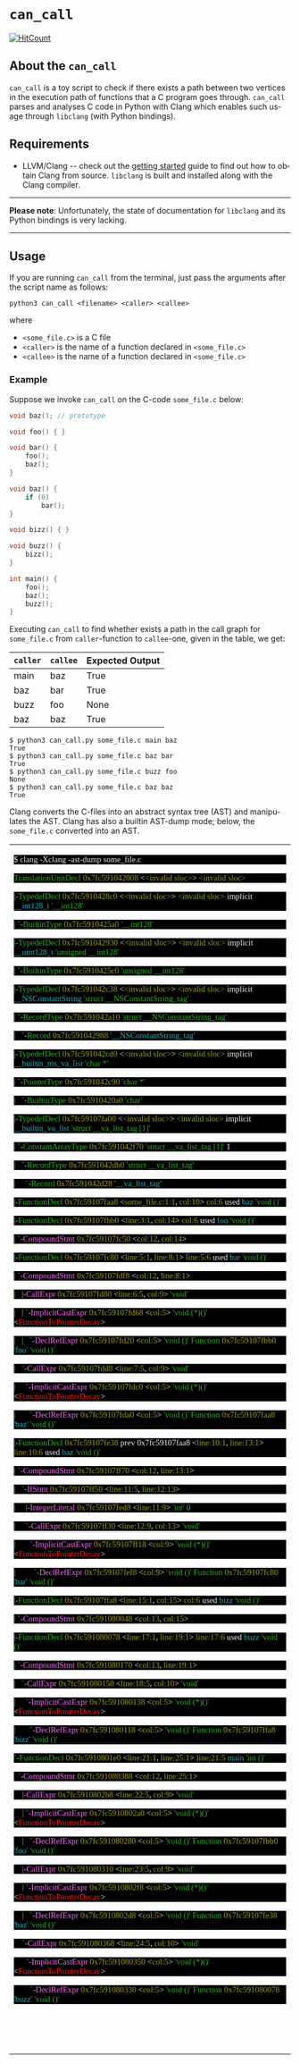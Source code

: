 
# `can_call`

[![HitCount](http://hits.dwyl.com/mc-sdn/can_call.svg)](http://hits.dwyl.com/mc-sdn/can_call)



## About the `can_call`

`can_call` is a toy script to check if there exists a path between two vertices in the execution path of functions that a C program goes through.
`can_call` parses and analyses C code in Python with Clang which enables such usage through `libclang` (with Python bindings).


## Requirements

* LLVM/Clang -- check out the [getting
  started](http://clang.llvm.org/get_started.html) guide to find out how to obtain Clang from source. `libclang` is
  built and installed along with the Clang compiler.

----

**Please note**: Unfortunately, the state of documentation for `libclang` and its Python bindings is very lacking. 

----


## Usage

If you are running `can_call` from the terminal, just pass the arguments after the script name as follows:

```console
python3 can_call <filename> <caller> <callee>
```
where

- `<some_file.c>` is a C file
- `<caller>` is the name of a function declared in `<some_file.c>`
- `<callee>` is the name of a function declared in `<some_file.c>`

### Example


Suppose we invoke `can_call` on the C-code `some_file.c` below: 

```c
void baz(); // prototype

void foo() { }

void bar() {
    foo();
    baz();
}

void baz() {
    if (0)
        bar();
}

void bizz() { }

void buzz() {
    bizz();
}

int main() {
    foo();
    baz();
    buzz();
}
```

Executing `can_call` to find whether exists a path in the call graph for `some_file.c` from `caller`-function to `callee`-one, given in the table, we get:

| `caller`    | `callee` | Expected Output   |
| ----------- | ---------|----------|
| main        | baz      | True      |
| baz         | bar      | True      |
| buzz        | foo      | None      |
| baz         | baz      | True      |


```console
$ python3 can_call.py some_file.c main baz
True
$ python3 can_call.py some_file.c baz bar
True
$ python3 can_call.py some_file.c buzz foo
None
$ python3 can_call.py some_file.c baz baz
True
```

Clang converts the C-files into an abstract syntax tree (AST) and manipulates the AST. 
Clang has also a builtin AST-dump mode; below, the `some_file.c` converted into an AST.


<table>
    <tr>
        <td>
        <html>

<head>


</head>

<body lang=EN-GB style='word-wrap:break-word'>

<div class=WordSection1>

<p class=MsoNormal style='background:black;text-autospace:none'><span
style='font-size:11.0pt;font-family:Menlo;color:#F2F2F2'>$ clang -Xclang
-ast-dump some_file.c</span></p>

<p class=MsoNormal style='background:black;text-autospace:none'><span
style='font-size:11.0pt;font-family:Menlo;color:#2FB41D'>TranslationUnitDecl</span><span
style='font-size:11.0pt;font-family:Menlo;color:#9FA01C'> 0x7fc591042008</span><span
style='font-size:11.0pt;font-family:Menlo;color:#F2F2F2'> &lt;</span><span
style='font-size:11.0pt;font-family:Menlo;color:#9FA01C'>&lt;invalid sloc&gt;</span><span
style='font-size:11.0pt;font-family:Menlo;color:#F2F2F2'>&gt; </span><span
style='font-size:11.0pt;font-family:Menlo;color:#9FA01C'>&lt;invalid sloc&gt;</span></p>

<p class=MsoNormal style='background:black;text-autospace:none'><span
style='font-size:11.0pt;font-family:Menlo;color:#A2AFAB'>|-</span><span
style='font-size:11.0pt;font-family:Menlo;color:#2FB41D'>TypedefDecl</span><span
style='font-size:11.0pt;font-family:Menlo;color:#9FA01C'> 0x7fc5910428c0</span><span
style='font-size:11.0pt;font-family:Menlo;color:#F2F2F2'> &lt;</span><span
style='font-size:11.0pt;font-family:Menlo;color:#9FA01C'>&lt;invalid sloc&gt;</span><span
style='font-size:11.0pt;font-family:Menlo;color:#F2F2F2'>&gt; </span><span
style='font-size:11.0pt;font-family:Menlo;color:#9FA01C'>&lt;invalid sloc&gt;</span><span
style='font-size:11.0pt;font-family:Menlo;color:#F2F2F2'> implicit</span><span
style='font-size:11.0pt;font-family:Menlo;color:#2EAEBB'> __int128_t</span><span
style='font-size:11.0pt;font-family:Menlo;color:#F2F2F2'> </span><span
style='font-size:11.0pt;font-family:Menlo;color:#2FB41D'>'__int128'</span></p>

<p class=MsoNormal style='background:black;text-autospace:none'><span
style='font-size:11.0pt;font-family:Menlo;color:#A2AFAB'>| `-</span><span
style='font-size:11.0pt;font-family:Menlo;color:#2FB41D'>BuiltinType</span><span
style='font-size:11.0pt;font-family:Menlo;color:#9FA01C'> 0x7fc5910425a0</span><span
style='font-size:11.0pt;font-family:Menlo;color:#F2F2F2'> </span><span
style='font-size:11.0pt;font-family:Menlo;color:#2FB41D'>'__int128'</span></p>

<p class=MsoNormal style='background:black;text-autospace:none'><span
style='font-size:11.0pt;font-family:Menlo;color:#A2AFAB'>|-</span><span
style='font-size:11.0pt;font-family:Menlo;color:#2FB41D'>TypedefDecl</span><span
style='font-size:11.0pt;font-family:Menlo;color:#9FA01C'> 0x7fc591042930</span><span
style='font-size:11.0pt;font-family:Menlo;color:#F2F2F2'> &lt;</span><span
style='font-size:11.0pt;font-family:Menlo;color:#9FA01C'>&lt;invalid sloc&gt;</span><span
style='font-size:11.0pt;font-family:Menlo;color:#F2F2F2'>&gt; </span><span
style='font-size:11.0pt;font-family:Menlo;color:#9FA01C'>&lt;invalid sloc&gt;</span><span
style='font-size:11.0pt;font-family:Menlo;color:#F2F2F2'> implicit</span><span
style='font-size:11.0pt;font-family:Menlo;color:#2EAEBB'> __uint128_t</span><span
style='font-size:11.0pt;font-family:Menlo;color:#F2F2F2'> </span><span
style='font-size:11.0pt;font-family:Menlo;color:#2FB41D'>'unsigned __int128'</span></p>

<p class=MsoNormal style='background:black;text-autospace:none'><span
style='font-size:11.0pt;font-family:Menlo;color:#A2AFAB'>| `-</span><span
style='font-size:11.0pt;font-family:Menlo;color:#2FB41D'>BuiltinType</span><span
style='font-size:11.0pt;font-family:Menlo;color:#9FA01C'> 0x7fc5910425c0</span><span
style='font-size:11.0pt;font-family:Menlo;color:#F2F2F2'> </span><span
style='font-size:11.0pt;font-family:Menlo;color:#2FB41D'>'unsigned __int128'</span></p>

<p class=MsoNormal style='background:black;text-autospace:none'><span
style='font-size:11.0pt;font-family:Menlo;color:#A2AFAB'>|-</span><span
style='font-size:11.0pt;font-family:Menlo;color:#2FB41D'>TypedefDecl</span><span
style='font-size:11.0pt;font-family:Menlo;color:#9FA01C'> 0x7fc591042c38</span><span
style='font-size:11.0pt;font-family:Menlo;color:#F2F2F2'> &lt;</span><span
style='font-size:11.0pt;font-family:Menlo;color:#9FA01C'>&lt;invalid sloc&gt;</span><span
style='font-size:11.0pt;font-family:Menlo;color:#F2F2F2'>&gt; </span><span
style='font-size:11.0pt;font-family:Menlo;color:#9FA01C'>&lt;invalid sloc&gt;</span><span
style='font-size:11.0pt;font-family:Menlo;color:#F2F2F2'> implicit</span><span
style='font-size:11.0pt;font-family:Menlo;color:#2EAEBB'> __NSConstantString</span><span
style='font-size:11.0pt;font-family:Menlo;color:#F2F2F2'> </span><span
style='font-size:11.0pt;font-family:Menlo;color:#2FB41D'>'struct
__NSConstantString_tag'</span></p>

<p class=MsoNormal style='background:black;text-autospace:none'><span
style='font-size:11.0pt;font-family:Menlo;color:#A2AFAB'>| `-</span><span
style='font-size:11.0pt;font-family:Menlo;color:#2FB41D'>RecordType</span><span
style='font-size:11.0pt;font-family:Menlo;color:#9FA01C'> 0x7fc591042a10</span><span
style='font-size:11.0pt;font-family:Menlo;color:#F2F2F2'> </span><span
style='font-size:11.0pt;font-family:Menlo;color:#2FB41D'>'struct
__NSConstantString_tag'</span></p>

<p class=MsoNormal style='background:black;text-autospace:none'><span
style='font-size:11.0pt;font-family:Menlo;color:#A2AFAB'>|   `-</span><span
style='font-size:11.0pt;font-family:Menlo;color:#2FB41D'>Record</span><span
style='font-size:11.0pt;font-family:Menlo;color:#9FA01C'> 0x7fc591042988</span><span
style='font-size:11.0pt;font-family:Menlo;color:#2EAEBB'>
'__NSConstantString_tag'</span></p>

<p class=MsoNormal style='background:black;text-autospace:none'><span
style='font-size:11.0pt;font-family:Menlo;color:#A2AFAB'>|-</span><span
style='font-size:11.0pt;font-family:Menlo;color:#2FB41D'>TypedefDecl</span><span
style='font-size:11.0pt;font-family:Menlo;color:#9FA01C'> 0x7fc591042cd0</span><span
style='font-size:11.0pt;font-family:Menlo;color:#F2F2F2'> &lt;</span><span
style='font-size:11.0pt;font-family:Menlo;color:#9FA01C'>&lt;invalid sloc&gt;</span><span
style='font-size:11.0pt;font-family:Menlo;color:#F2F2F2'>&gt; </span><span
style='font-size:11.0pt;font-family:Menlo;color:#9FA01C'>&lt;invalid sloc&gt;</span><span
style='font-size:11.0pt;font-family:Menlo;color:#F2F2F2'> implicit</span><span
style='font-size:11.0pt;font-family:Menlo;color:#2EAEBB'> __builtin_ms_va_list</span><span
style='font-size:11.0pt;font-family:Menlo;color:#F2F2F2'> </span><span
style='font-size:11.0pt;font-family:Menlo;color:#2FB41D'>'char *'</span></p>

<p class=MsoNormal style='background:black;text-autospace:none'><span
style='font-size:11.0pt;font-family:Menlo;color:#A2AFAB'>| `-</span><span
style='font-size:11.0pt;font-family:Menlo;color:#2FB41D'>PointerType</span><span
style='font-size:11.0pt;font-family:Menlo;color:#9FA01C'> 0x7fc591042c90</span><span
style='font-size:11.0pt;font-family:Menlo;color:#F2F2F2'> </span><span
style='font-size:11.0pt;font-family:Menlo;color:#2FB41D'>'char *'</span></p>

<p class=MsoNormal style='background:black;text-autospace:none'><span
style='font-size:11.0pt;font-family:Menlo;color:#A2AFAB'>|   `-</span><span
style='font-size:11.0pt;font-family:Menlo;color:#2FB41D'>BuiltinType</span><span
style='font-size:11.0pt;font-family:Menlo;color:#9FA01C'> 0x7fc5910420a0</span><span
style='font-size:11.0pt;font-family:Menlo;color:#F2F2F2'> </span><span
style='font-size:11.0pt;font-family:Menlo;color:#2FB41D'>'char'</span></p>

<p class=MsoNormal style='background:black;text-autospace:none'><span
style='font-size:11.0pt;font-family:Menlo;color:#A2AFAB'>|-</span><span
style='font-size:11.0pt;font-family:Menlo;color:#2FB41D'>TypedefDecl</span><span
style='font-size:11.0pt;font-family:Menlo;color:#9FA01C'> 0x7fc59107fa00</span><span
style='font-size:11.0pt;font-family:Menlo;color:#F2F2F2'> &lt;</span><span
style='font-size:11.0pt;font-family:Menlo;color:#9FA01C'>&lt;invalid sloc&gt;</span><span
style='font-size:11.0pt;font-family:Menlo;color:#F2F2F2'>&gt; </span><span
style='font-size:11.0pt;font-family:Menlo;color:#9FA01C'>&lt;invalid sloc&gt;</span><span
style='font-size:11.0pt;font-family:Menlo;color:#F2F2F2'> implicit</span><span
style='font-size:11.0pt;font-family:Menlo;color:#2EAEBB'> __builtin_va_list</span><span
style='font-size:11.0pt;font-family:Menlo;color:#F2F2F2'> </span><span
style='font-size:11.0pt;font-family:Menlo;color:#2FB41D'>'struct __va_list_tag
[1]'</span></p>

<p class=MsoNormal style='background:black;text-autospace:none'><span
style='font-size:11.0pt;font-family:Menlo;color:#A2AFAB'>| `-</span><span
style='font-size:11.0pt;font-family:Menlo;color:#2FB41D'>ConstantArrayType</span><span
style='font-size:11.0pt;font-family:Menlo;color:#9FA01C'> 0x7fc591042f70</span><span
style='font-size:11.0pt;font-family:Menlo;color:#F2F2F2'> </span><span
style='font-size:11.0pt;font-family:Menlo;color:#2FB41D'>'struct __va_list_tag
[1]'</span><span style='font-size:11.0pt;font-family:Menlo;color:#F2F2F2'> 1 </span></p>

<p class=MsoNormal style='background:black;text-autospace:none'><span
style='font-size:11.0pt;font-family:Menlo;color:#A2AFAB'>|   `-</span><span
style='font-size:11.0pt;font-family:Menlo;color:#2FB41D'>RecordType</span><span
style='font-size:11.0pt;font-family:Menlo;color:#9FA01C'> 0x7fc591042db0</span><span
style='font-size:11.0pt;font-family:Menlo;color:#F2F2F2'> </span><span
style='font-size:11.0pt;font-family:Menlo;color:#2FB41D'>'struct __va_list_tag'</span></p>

<p class=MsoNormal style='background:black;text-autospace:none'><span
style='font-size:11.0pt;font-family:Menlo;color:#A2AFAB'>|     `-</span><span
style='font-size:11.0pt;font-family:Menlo;color:#2FB41D'>Record</span><span
style='font-size:11.0pt;font-family:Menlo;color:#9FA01C'> 0x7fc591042d28</span><span
style='font-size:11.0pt;font-family:Menlo;color:#2EAEBB'> '__va_list_tag'</span></p>

<p class=MsoNormal style='background:black;text-autospace:none'><span
style='font-size:11.0pt;font-family:Menlo;color:#A2AFAB'>|-</span><span
style='font-size:11.0pt;font-family:Menlo;color:#2FB41D'>FunctionDecl</span><span
style='font-size:11.0pt;font-family:Menlo;color:#9FA01C'> 0x7fc59107faa8</span><span
style='font-size:11.0pt;font-family:Menlo;color:#F2F2F2'> &lt;</span><span
style='font-size:11.0pt;font-family:Menlo;color:#9FA01C'>some_file.c:1:1</span><span
style='font-size:11.0pt;font-family:Menlo;color:#F2F2F2'>, </span><span
style='font-size:11.0pt;font-family:Menlo;color:#9FA01C'>col:10</span><span
style='font-size:11.0pt;font-family:Menlo;color:#F2F2F2'>&gt; </span><span
style='font-size:11.0pt;font-family:Menlo;color:#9FA01C'>col:6</span><span
style='font-size:11.0pt;font-family:Menlo;color:#F2F2F2'> used</span><span
style='font-size:11.0pt;font-family:Menlo;color:#2EAEBB'> baz</span><span
style='font-size:11.0pt;font-family:Menlo;color:#F2F2F2'> </span><span
style='font-size:11.0pt;font-family:Menlo;color:#2FB41D'>'void ()'</span></p>

<p class=MsoNormal style='background:black;text-autospace:none'><span
style='font-size:11.0pt;font-family:Menlo;color:#A2AFAB'>|-</span><span
style='font-size:11.0pt;font-family:Menlo;color:#2FB41D'>FunctionDecl</span><span
style='font-size:11.0pt;font-family:Menlo;color:#9FA01C'> 0x7fc59107fbb0</span><span
style='font-size:11.0pt;font-family:Menlo;color:#F2F2F2'> &lt;</span><span
style='font-size:11.0pt;font-family:Menlo;color:#9FA01C'>line:3:1</span><span
style='font-size:11.0pt;font-family:Menlo;color:#F2F2F2'>, </span><span
style='font-size:11.0pt;font-family:Menlo;color:#9FA01C'>col:14</span><span
style='font-size:11.0pt;font-family:Menlo;color:#F2F2F2'>&gt; </span><span
style='font-size:11.0pt;font-family:Menlo;color:#9FA01C'>col:6</span><span
style='font-size:11.0pt;font-family:Menlo;color:#F2F2F2'> used</span><span
style='font-size:11.0pt;font-family:Menlo;color:#2EAEBB'> foo</span><span
style='font-size:11.0pt;font-family:Menlo;color:#F2F2F2'> </span><span
style='font-size:11.0pt;font-family:Menlo;color:#2FB41D'>'void ()'</span></p>

<p class=MsoNormal style='background:black;text-autospace:none'><span
style='font-size:11.0pt;font-family:Menlo;color:#A2AFAB'>| `-</span><span
style='font-size:11.0pt;font-family:Menlo;color:#FC6AF8'>CompoundStmt</span><span
style='font-size:11.0pt;font-family:Menlo;color:#9FA01C'> 0x7fc59107fc50</span><span
style='font-size:11.0pt;font-family:Menlo;color:#F2F2F2'> &lt;</span><span
style='font-size:11.0pt;font-family:Menlo;color:#9FA01C'>col:12</span><span
style='font-size:11.0pt;font-family:Menlo;color:#F2F2F2'>, </span><span
style='font-size:11.0pt;font-family:Menlo;color:#9FA01C'>col:14</span><span
style='font-size:11.0pt;font-family:Menlo;color:#F2F2F2'>&gt;</span></p>

<p class=MsoNormal style='background:black;text-autospace:none'><span
style='font-size:11.0pt;font-family:Menlo;color:#A2AFAB'>|-</span><span
style='font-size:11.0pt;font-family:Menlo;color:#2FB41D'>FunctionDecl</span><span
style='font-size:11.0pt;font-family:Menlo;color:#9FA01C'> 0x7fc59107fc80</span><span
style='font-size:11.0pt;font-family:Menlo;color:#F2F2F2'> &lt;</span><span
style='font-size:11.0pt;font-family:Menlo;color:#9FA01C'>line:5:1</span><span
style='font-size:11.0pt;font-family:Menlo;color:#F2F2F2'>, </span><span
style='font-size:11.0pt;font-family:Menlo;color:#9FA01C'>line:8:1</span><span
style='font-size:11.0pt;font-family:Menlo;color:#F2F2F2'>&gt; </span><span
style='font-size:11.0pt;font-family:Menlo;color:#9FA01C'>line:5:6</span><span
style='font-size:11.0pt;font-family:Menlo;color:#F2F2F2'> used</span><span
style='font-size:11.0pt;font-family:Menlo;color:#2EAEBB'> bar</span><span
style='font-size:11.0pt;font-family:Menlo;color:#F2F2F2'> </span><span
style='font-size:11.0pt;font-family:Menlo;color:#2FB41D'>'void ()'</span></p>

<p class=MsoNormal style='background:black;text-autospace:none'><span
style='font-size:11.0pt;font-family:Menlo;color:#A2AFAB'>| `-</span><span
style='font-size:11.0pt;font-family:Menlo;color:#FC6AF8'>CompoundStmt</span><span
style='font-size:11.0pt;font-family:Menlo;color:#9FA01C'> 0x7fc59107fdf8</span><span
style='font-size:11.0pt;font-family:Menlo;color:#F2F2F2'> &lt;</span><span
style='font-size:11.0pt;font-family:Menlo;color:#9FA01C'>col:12</span><span
style='font-size:11.0pt;font-family:Menlo;color:#F2F2F2'>, </span><span
style='font-size:11.0pt;font-family:Menlo;color:#9FA01C'>line:8:1</span><span
style='font-size:11.0pt;font-family:Menlo;color:#F2F2F2'>&gt;</span></p>

<p class=MsoNormal style='background:black;text-autospace:none'><span
style='font-size:11.0pt;font-family:Menlo;color:#A2AFAB'>|   |-</span><span
style='font-size:11.0pt;font-family:Menlo;color:#FC6AF8'>CallExpr</span><span
style='font-size:11.0pt;font-family:Menlo;color:#9FA01C'> 0x7fc59107fd80</span><span
style='font-size:11.0pt;font-family:Menlo;color:#F2F2F2'> &lt;</span><span
style='font-size:11.0pt;font-family:Menlo;color:#9FA01C'>line:6:5</span><span
style='font-size:11.0pt;font-family:Menlo;color:#F2F2F2'>, </span><span
style='font-size:11.0pt;font-family:Menlo;color:#9FA01C'>col:9</span><span
style='font-size:11.0pt;font-family:Menlo;color:#F2F2F2'>&gt; </span><span
style='font-size:11.0pt;font-family:Menlo;color:#2FB41D'>'void'</span></p>

<p class=MsoNormal style='background:black;text-autospace:none'><span
style='font-size:11.0pt;font-family:Menlo;color:#A2AFAB'>|   | `-</span><span
style='font-size:11.0pt;font-family:Menlo;color:#FC6AF8'>ImplicitCastExpr</span><span
style='font-size:11.0pt;font-family:Menlo;color:#9FA01C'> 0x7fc59107fd68</span><span
style='font-size:11.0pt;font-family:Menlo;color:#F2F2F2'> &lt;</span><span
style='font-size:11.0pt;font-family:Menlo;color:#9FA01C'>col:5</span><span
style='font-size:11.0pt;font-family:Menlo;color:#F2F2F2'>&gt; </span><span
style='font-size:11.0pt;font-family:Menlo;color:#2FB41D'>'void (*)()'</span><span
style='font-size:11.0pt;font-family:Menlo;color:#F2F2F2'> &lt;</span><span
style='font-size:11.0pt;font-family:Menlo;color:#FC2218'>FunctionToPointerDecay</span><span
style='font-size:11.0pt;font-family:Menlo;color:#F2F2F2'>&gt;</span></p>

<p class=MsoNormal style='background:black;text-autospace:none'><span
style='font-size:11.0pt;font-family:Menlo;color:#A2AFAB'>|   |   `-</span><span
style='font-size:11.0pt;font-family:Menlo;color:#FC6AF8'>DeclRefExpr</span><span
style='font-size:11.0pt;font-family:Menlo;color:#9FA01C'> 0x7fc59107fd20</span><span
style='font-size:11.0pt;font-family:Menlo;color:#F2F2F2'> &lt;</span><span
style='font-size:11.0pt;font-family:Menlo;color:#9FA01C'>col:5</span><span
style='font-size:11.0pt;font-family:Menlo;color:#F2F2F2'>&gt; </span><span
style='font-size:11.0pt;font-family:Menlo;color:#2FB41D'>'void ()'</span><span
style='font-size:11.0pt;font-family:Menlo;color:#F2F2F2'> </span><span
style='font-size:11.0pt;font-family:Menlo;color:#2FB41D'>Function</span><span
style='font-size:11.0pt;font-family:Menlo;color:#9FA01C'> 0x7fc59107fbb0</span><span
style='font-size:11.0pt;font-family:Menlo;color:#2EAEBB'> 'foo'</span><span
style='font-size:11.0pt;font-family:Menlo;color:#F2F2F2'> </span><span
style='font-size:11.0pt;font-family:Menlo;color:#2FB41D'>'void ()'</span></p>

<p class=MsoNormal style='background:black;text-autospace:none'><span
style='font-size:11.0pt;font-family:Menlo;color:#A2AFAB'>|   `-</span><span
style='font-size:11.0pt;font-family:Menlo;color:#FC6AF8'>CallExpr</span><span
style='font-size:11.0pt;font-family:Menlo;color:#9FA01C'> 0x7fc59107fdd8</span><span
style='font-size:11.0pt;font-family:Menlo;color:#F2F2F2'> &lt;</span><span
style='font-size:11.0pt;font-family:Menlo;color:#9FA01C'>line:7:5</span><span
style='font-size:11.0pt;font-family:Menlo;color:#F2F2F2'>, </span><span
style='font-size:11.0pt;font-family:Menlo;color:#9FA01C'>col:9</span><span
style='font-size:11.0pt;font-family:Menlo;color:#F2F2F2'>&gt; </span><span
style='font-size:11.0pt;font-family:Menlo;color:#2FB41D'>'void'</span></p>

<p class=MsoNormal style='background:black;text-autospace:none'><span
style='font-size:11.0pt;font-family:Menlo;color:#A2AFAB'>|     `-</span><span
style='font-size:11.0pt;font-family:Menlo;color:#FC6AF8'>ImplicitCastExpr</span><span
style='font-size:11.0pt;font-family:Menlo;color:#9FA01C'> 0x7fc59107fdc0</span><span
style='font-size:11.0pt;font-family:Menlo;color:#F2F2F2'> &lt;</span><span
style='font-size:11.0pt;font-family:Menlo;color:#9FA01C'>col:5</span><span
style='font-size:11.0pt;font-family:Menlo;color:#F2F2F2'>&gt; </span><span
style='font-size:11.0pt;font-family:Menlo;color:#2FB41D'>'void (*)()'</span><span
style='font-size:11.0pt;font-family:Menlo;color:#F2F2F2'> &lt;</span><span
style='font-size:11.0pt;font-family:Menlo;color:#FC2218'>FunctionToPointerDecay</span><span
style='font-size:11.0pt;font-family:Menlo;color:#F2F2F2'>&gt;</span></p>

<p class=MsoNormal style='background:black;text-autospace:none'><span
style='font-size:11.0pt;font-family:Menlo;color:#A2AFAB'>|       `-</span><span
style='font-size:11.0pt;font-family:Menlo;color:#FC6AF8'>DeclRefExpr</span><span
style='font-size:11.0pt;font-family:Menlo;color:#9FA01C'> 0x7fc59107fda0</span><span
style='font-size:11.0pt;font-family:Menlo;color:#F2F2F2'> &lt;</span><span
style='font-size:11.0pt;font-family:Menlo;color:#9FA01C'>col:5</span><span
style='font-size:11.0pt;font-family:Menlo;color:#F2F2F2'>&gt; </span><span
style='font-size:11.0pt;font-family:Menlo;color:#2FB41D'>'void ()'</span><span
style='font-size:11.0pt;font-family:Menlo;color:#F2F2F2'> </span><span
style='font-size:11.0pt;font-family:Menlo;color:#2FB41D'>Function</span><span
style='font-size:11.0pt;font-family:Menlo;color:#9FA01C'> 0x7fc59107faa8</span><span
style='font-size:11.0pt;font-family:Menlo;color:#2EAEBB'> 'baz'</span><span
style='font-size:11.0pt;font-family:Menlo;color:#F2F2F2'> </span><span
style='font-size:11.0pt;font-family:Menlo;color:#2FB41D'>'void ()'</span></p>

<p class=MsoNormal style='background:black;text-autospace:none'><span
style='font-size:11.0pt;font-family:Menlo;color:#A2AFAB'>|-</span><span
style='font-size:11.0pt;font-family:Menlo;color:#2FB41D'>FunctionDecl</span><span
style='font-size:11.0pt;font-family:Menlo;color:#9FA01C'> 0x7fc59107fe38</span><span
style='font-size:11.0pt;font-family:Menlo;color:#F2F2F2'> prev 0x7fc59107faa8
&lt;</span><span style='font-size:11.0pt;font-family:Menlo;color:#9FA01C'>line:10:1</span><span
style='font-size:11.0pt;font-family:Menlo;color:#F2F2F2'>, </span><span
style='font-size:11.0pt;font-family:Menlo;color:#9FA01C'>line:13:1</span><span
style='font-size:11.0pt;font-family:Menlo;color:#F2F2F2'>&gt; </span><span
style='font-size:11.0pt;font-family:Menlo;color:#9FA01C'>line:10:6</span><span
style='font-size:11.0pt;font-family:Menlo;color:#F2F2F2'> used</span><span
style='font-size:11.0pt;font-family:Menlo;color:#2EAEBB'> baz</span><span
style='font-size:11.0pt;font-family:Menlo;color:#F2F2F2'> </span><span
style='font-size:11.0pt;font-family:Menlo;color:#2FB41D'>'void ()'</span></p>

<p class=MsoNormal style='background:black;text-autospace:none'><span
style='font-size:11.0pt;font-family:Menlo;color:#A2AFAB'>| `-</span><span
style='font-size:11.0pt;font-family:Menlo;color:#FC6AF8'>CompoundStmt</span><span
style='font-size:11.0pt;font-family:Menlo;color:#9FA01C'> 0x7fc59107ff70</span><span
style='font-size:11.0pt;font-family:Menlo;color:#F2F2F2'> &lt;</span><span
style='font-size:11.0pt;font-family:Menlo;color:#9FA01C'>col:12</span><span
style='font-size:11.0pt;font-family:Menlo;color:#F2F2F2'>, </span><span
style='font-size:11.0pt;font-family:Menlo;color:#9FA01C'>line:13:1</span><span
style='font-size:11.0pt;font-family:Menlo;color:#F2F2F2'>&gt;</span></p>

<p class=MsoNormal style='background:black;text-autospace:none'><span
style='font-size:11.0pt;font-family:Menlo;color:#A2AFAB'>|   `-</span><span
style='font-size:11.0pt;font-family:Menlo;color:#FC6AF8'>IfStmt</span><span
style='font-size:11.0pt;font-family:Menlo;color:#9FA01C'> 0x7fc59107ff50</span><span
style='font-size:11.0pt;font-family:Menlo;color:#F2F2F2'> &lt;</span><span
style='font-size:11.0pt;font-family:Menlo;color:#9FA01C'>line:11:5</span><span
style='font-size:11.0pt;font-family:Menlo;color:#F2F2F2'>, </span><span
style='font-size:11.0pt;font-family:Menlo;color:#9FA01C'>line:12:13</span><span
style='font-size:11.0pt;font-family:Menlo;color:#F2F2F2'>&gt;</span></p>

<p class=MsoNormal style='background:black;text-autospace:none'><span
style='font-size:11.0pt;font-family:Menlo;color:#A2AFAB'>|     |-</span><span
style='font-size:11.0pt;font-family:Menlo;color:#FC6AF8'>IntegerLiteral</span><span
style='font-size:11.0pt;font-family:Menlo;color:#9FA01C'> 0x7fc59107fed8</span><span
style='font-size:11.0pt;font-family:Menlo;color:#F2F2F2'> &lt;</span><span
style='font-size:11.0pt;font-family:Menlo;color:#9FA01C'>line:11:9</span><span
style='font-size:11.0pt;font-family:Menlo;color:#F2F2F2'>&gt; </span><span
style='font-size:11.0pt;font-family:Menlo;color:#2FB41D'>'int'</span><span
style='font-size:11.0pt;font-family:Menlo;color:#2EAEBB'> 0</span></p>

<p class=MsoNormal style='background:black;text-autospace:none'><span
style='font-size:11.0pt;font-family:Menlo;color:#A2AFAB'>|     `-</span><span
style='font-size:11.0pt;font-family:Menlo;color:#FC6AF8'>CallExpr</span><span
style='font-size:11.0pt;font-family:Menlo;color:#9FA01C'> 0x7fc59107ff30</span><span
style='font-size:11.0pt;font-family:Menlo;color:#F2F2F2'> &lt;</span><span
style='font-size:11.0pt;font-family:Menlo;color:#9FA01C'>line:12:9</span><span
style='font-size:11.0pt;font-family:Menlo;color:#F2F2F2'>, </span><span
style='font-size:11.0pt;font-family:Menlo;color:#9FA01C'>col:13</span><span
style='font-size:11.0pt;font-family:Menlo;color:#F2F2F2'>&gt; </span><span
style='font-size:11.0pt;font-family:Menlo;color:#2FB41D'>'void'</span></p>

<p class=MsoNormal style='background:black;text-autospace:none'><span
style='font-size:11.0pt;font-family:Menlo;color:#A2AFAB'>|       `-</span><span
style='font-size:11.0pt;font-family:Menlo;color:#FC6AF8'>ImplicitCastExpr</span><span
style='font-size:11.0pt;font-family:Menlo;color:#9FA01C'> 0x7fc59107ff18</span><span
style='font-size:11.0pt;font-family:Menlo;color:#F2F2F2'> &lt;</span><span
style='font-size:11.0pt;font-family:Menlo;color:#9FA01C'>col:9</span><span
style='font-size:11.0pt;font-family:Menlo;color:#F2F2F2'>&gt; </span><span
style='font-size:11.0pt;font-family:Menlo;color:#2FB41D'>'void (*)()'</span><span
style='font-size:11.0pt;font-family:Menlo;color:#F2F2F2'> &lt;</span><span
style='font-size:11.0pt;font-family:Menlo;color:#FC2218'>FunctionToPointerDecay</span><span
style='font-size:11.0pt;font-family:Menlo;color:#F2F2F2'>&gt;</span></p>

<p class=MsoNormal style='background:black;text-autospace:none'><span
style='font-size:11.0pt;font-family:Menlo;color:#A2AFAB'>|         `-</span><span
style='font-size:11.0pt;font-family:Menlo;color:#FC6AF8'>DeclRefExpr</span><span
style='font-size:11.0pt;font-family:Menlo;color:#9FA01C'> 0x7fc59107fef8</span><span
style='font-size:11.0pt;font-family:Menlo;color:#F2F2F2'> &lt;</span><span
style='font-size:11.0pt;font-family:Menlo;color:#9FA01C'>col:9</span><span
style='font-size:11.0pt;font-family:Menlo;color:#F2F2F2'>&gt; </span><span
style='font-size:11.0pt;font-family:Menlo;color:#2FB41D'>'void ()'</span><span
style='font-size:11.0pt;font-family:Menlo;color:#F2F2F2'> </span><span
style='font-size:11.0pt;font-family:Menlo;color:#2FB41D'>Function</span><span
style='font-size:11.0pt;font-family:Menlo;color:#9FA01C'> 0x7fc59107fc80</span><span
style='font-size:11.0pt;font-family:Menlo;color:#2EAEBB'> 'bar'</span><span
style='font-size:11.0pt;font-family:Menlo;color:#F2F2F2'> </span><span
style='font-size:11.0pt;font-family:Menlo;color:#2FB41D'>'void ()'</span></p>

<p class=MsoNormal style='background:black;text-autospace:none'><span
style='font-size:11.0pt;font-family:Menlo;color:#A2AFAB'>|-</span><span
style='font-size:11.0pt;font-family:Menlo;color:#2FB41D'>FunctionDecl</span><span
style='font-size:11.0pt;font-family:Menlo;color:#9FA01C'> 0x7fc59107ffa8</span><span
style='font-size:11.0pt;font-family:Menlo;color:#F2F2F2'> &lt;</span><span
style='font-size:11.0pt;font-family:Menlo;color:#9FA01C'>line:15:1</span><span
style='font-size:11.0pt;font-family:Menlo;color:#F2F2F2'>, </span><span
style='font-size:11.0pt;font-family:Menlo;color:#9FA01C'>col:15</span><span
style='font-size:11.0pt;font-family:Menlo;color:#F2F2F2'>&gt; </span><span
style='font-size:11.0pt;font-family:Menlo;color:#9FA01C'>col:6</span><span
style='font-size:11.0pt;font-family:Menlo;color:#F2F2F2'> used</span><span
style='font-size:11.0pt;font-family:Menlo;color:#2EAEBB'> bizz</span><span
style='font-size:11.0pt;font-family:Menlo;color:#F2F2F2'> </span><span
style='font-size:11.0pt;font-family:Menlo;color:#2FB41D'>'void ()'</span></p>

<p class=MsoNormal style='background:black;text-autospace:none'><span
style='font-size:11.0pt;font-family:Menlo;color:#A2AFAB'>| `-</span><span
style='font-size:11.0pt;font-family:Menlo;color:#FC6AF8'>CompoundStmt</span><span
style='font-size:11.0pt;font-family:Menlo;color:#9FA01C'> 0x7fc591080048</span><span
style='font-size:11.0pt;font-family:Menlo;color:#F2F2F2'> &lt;</span><span
style='font-size:11.0pt;font-family:Menlo;color:#9FA01C'>col:13</span><span
style='font-size:11.0pt;font-family:Menlo;color:#F2F2F2'>, </span><span
style='font-size:11.0pt;font-family:Menlo;color:#9FA01C'>col:15</span><span
style='font-size:11.0pt;font-family:Menlo;color:#F2F2F2'>&gt;</span></p>

<p class=MsoNormal style='background:black;text-autospace:none'><span
style='font-size:11.0pt;font-family:Menlo;color:#A2AFAB'>|-</span><span
style='font-size:11.0pt;font-family:Menlo;color:#2FB41D'>FunctionDecl</span><span
style='font-size:11.0pt;font-family:Menlo;color:#9FA01C'> 0x7fc591080078</span><span
style='font-size:11.0pt;font-family:Menlo;color:#F2F2F2'> &lt;</span><span
style='font-size:11.0pt;font-family:Menlo;color:#9FA01C'>line:17:1</span><span
style='font-size:11.0pt;font-family:Menlo;color:#F2F2F2'>, </span><span
style='font-size:11.0pt;font-family:Menlo;color:#9FA01C'>line:19:1</span><span
style='font-size:11.0pt;font-family:Menlo;color:#F2F2F2'>&gt; </span><span
style='font-size:11.0pt;font-family:Menlo;color:#9FA01C'>line:17:6</span><span
style='font-size:11.0pt;font-family:Menlo;color:#F2F2F2'> used</span><span
style='font-size:11.0pt;font-family:Menlo;color:#2EAEBB'> buzz</span><span
style='font-size:11.0pt;font-family:Menlo;color:#F2F2F2'> </span><span
style='font-size:11.0pt;font-family:Menlo;color:#2FB41D'>'void ()'</span></p>

<p class=MsoNormal style='background:black;text-autospace:none'><span
style='font-size:11.0pt;font-family:Menlo;color:#A2AFAB'>| `-</span><span
style='font-size:11.0pt;font-family:Menlo;color:#FC6AF8'>CompoundStmt</span><span
style='font-size:11.0pt;font-family:Menlo;color:#9FA01C'> 0x7fc591080170</span><span
style='font-size:11.0pt;font-family:Menlo;color:#F2F2F2'> &lt;</span><span
style='font-size:11.0pt;font-family:Menlo;color:#9FA01C'>col:13</span><span
style='font-size:11.0pt;font-family:Menlo;color:#F2F2F2'>, </span><span
style='font-size:11.0pt;font-family:Menlo;color:#9FA01C'>line:19:1</span><span
style='font-size:11.0pt;font-family:Menlo;color:#F2F2F2'>&gt;</span></p>

<p class=MsoNormal style='background:black;text-autospace:none'><span
style='font-size:11.0pt;font-family:Menlo;color:#A2AFAB'>|   `-</span><span
style='font-size:11.0pt;font-family:Menlo;color:#FC6AF8'>CallExpr</span><span
style='font-size:11.0pt;font-family:Menlo;color:#9FA01C'> 0x7fc591080150</span><span
style='font-size:11.0pt;font-family:Menlo;color:#F2F2F2'> &lt;</span><span
style='font-size:11.0pt;font-family:Menlo;color:#9FA01C'>line:18:5</span><span
style='font-size:11.0pt;font-family:Menlo;color:#F2F2F2'>, </span><span
style='font-size:11.0pt;font-family:Menlo;color:#9FA01C'>col:10</span><span
style='font-size:11.0pt;font-family:Menlo;color:#F2F2F2'>&gt; </span><span
style='font-size:11.0pt;font-family:Menlo;color:#2FB41D'>'void'</span></p>

<p class=MsoNormal style='background:black;text-autospace:none'><span
style='font-size:11.0pt;font-family:Menlo;color:#A2AFAB'>|     `-</span><span
style='font-size:11.0pt;font-family:Menlo;color:#FC6AF8'>ImplicitCastExpr</span><span
style='font-size:11.0pt;font-family:Menlo;color:#9FA01C'> 0x7fc591080138</span><span
style='font-size:11.0pt;font-family:Menlo;color:#F2F2F2'> &lt;</span><span
style='font-size:11.0pt;font-family:Menlo;color:#9FA01C'>col:5</span><span
style='font-size:11.0pt;font-family:Menlo;color:#F2F2F2'>&gt; </span><span
style='font-size:11.0pt;font-family:Menlo;color:#2FB41D'>'void (*)()'</span><span
style='font-size:11.0pt;font-family:Menlo;color:#F2F2F2'> &lt;</span><span
style='font-size:11.0pt;font-family:Menlo;color:#FC2218'>FunctionToPointerDecay</span><span
style='font-size:11.0pt;font-family:Menlo;color:#F2F2F2'>&gt;</span></p>

<p class=MsoNormal style='background:black;text-autospace:none'><span
style='font-size:11.0pt;font-family:Menlo;color:#A2AFAB'>|       `-</span><span
style='font-size:11.0pt;font-family:Menlo;color:#FC6AF8'>DeclRefExpr</span><span
style='font-size:11.0pt;font-family:Menlo;color:#9FA01C'> 0x7fc591080118</span><span
style='font-size:11.0pt;font-family:Menlo;color:#F2F2F2'> &lt;</span><span
style='font-size:11.0pt;font-family:Menlo;color:#9FA01C'>col:5</span><span
style='font-size:11.0pt;font-family:Menlo;color:#F2F2F2'>&gt; </span><span
style='font-size:11.0pt;font-family:Menlo;color:#2FB41D'>'void ()'</span><span
style='font-size:11.0pt;font-family:Menlo;color:#F2F2F2'> </span><span
style='font-size:11.0pt;font-family:Menlo;color:#2FB41D'>Function</span><span
style='font-size:11.0pt;font-family:Menlo;color:#9FA01C'> 0x7fc59107ffa8</span><span
style='font-size:11.0pt;font-family:Menlo;color:#2EAEBB'> 'bizz'</span><span
style='font-size:11.0pt;font-family:Menlo;color:#F2F2F2'> </span><span
style='font-size:11.0pt;font-family:Menlo;color:#2FB41D'>'void ()'</span></p>

<p class=MsoNormal style='background:black;text-autospace:none'><span
style='font-size:11.0pt;font-family:Menlo;color:#A2AFAB'>`-</span><span
style='font-size:11.0pt;font-family:Menlo;color:#2FB41D'>FunctionDecl</span><span
style='font-size:11.0pt;font-family:Menlo;color:#9FA01C'> 0x7fc5910801e0</span><span
style='font-size:11.0pt;font-family:Menlo;color:#F2F2F2'> &lt;</span><span
style='font-size:11.0pt;font-family:Menlo;color:#9FA01C'>line:21:1</span><span
style='font-size:11.0pt;font-family:Menlo;color:#F2F2F2'>, </span><span
style='font-size:11.0pt;font-family:Menlo;color:#9FA01C'>line:25:1</span><span
style='font-size:11.0pt;font-family:Menlo;color:#F2F2F2'>&gt; </span><span
style='font-size:11.0pt;font-family:Menlo;color:#9FA01C'>line:21:5</span><span
style='font-size:11.0pt;font-family:Menlo;color:#2EAEBB'> main</span><span
style='font-size:11.0pt;font-family:Menlo;color:#F2F2F2'> </span><span
style='font-size:11.0pt;font-family:Menlo;color:#2FB41D'>'int ()'</span></p>

<p class=MsoNormal style='background:black;text-autospace:none'><span
style='font-size:11.0pt;font-family:Menlo;color:#A2AFAB'>  `-</span><span
style='font-size:11.0pt;font-family:Menlo;color:#FC6AF8'>CompoundStmt</span><span
style='font-size:11.0pt;font-family:Menlo;color:#9FA01C'> 0x7fc591080388</span><span
style='font-size:11.0pt;font-family:Menlo;color:#F2F2F2'> &lt;</span><span
style='font-size:11.0pt;font-family:Menlo;color:#9FA01C'>col:12</span><span
style='font-size:11.0pt;font-family:Menlo;color:#F2F2F2'>, </span><span
style='font-size:11.0pt;font-family:Menlo;color:#9FA01C'>line:25:1</span><span
style='font-size:11.0pt;font-family:Menlo;color:#F2F2F2'>&gt;</span></p>

<p class=MsoNormal style='background:black;text-autospace:none'><span
style='font-size:11.0pt;font-family:Menlo;color:#A2AFAB'>    |-</span><span
style='font-size:11.0pt;font-family:Menlo;color:#FC6AF8'>CallExpr</span><span
style='font-size:11.0pt;font-family:Menlo;color:#9FA01C'> 0x7fc5910802b8</span><span
style='font-size:11.0pt;font-family:Menlo;color:#F2F2F2'> &lt;</span><span
style='font-size:11.0pt;font-family:Menlo;color:#9FA01C'>line:22:5</span><span
style='font-size:11.0pt;font-family:Menlo;color:#F2F2F2'>, </span><span
style='font-size:11.0pt;font-family:Menlo;color:#9FA01C'>col:9</span><span
style='font-size:11.0pt;font-family:Menlo;color:#F2F2F2'>&gt; </span><span
style='font-size:11.0pt;font-family:Menlo;color:#2FB41D'>'void'</span></p>

<p class=MsoNormal style='background:black;text-autospace:none'><span
style='font-size:11.0pt;font-family:Menlo;color:#A2AFAB'>    | `-</span><span
style='font-size:11.0pt;font-family:Menlo;color:#FC6AF8'>ImplicitCastExpr</span><span
style='font-size:11.0pt;font-family:Menlo;color:#9FA01C'> 0x7fc5910802a0</span><span
style='font-size:11.0pt;font-family:Menlo;color:#F2F2F2'> &lt;</span><span
style='font-size:11.0pt;font-family:Menlo;color:#9FA01C'>col:5</span><span
style='font-size:11.0pt;font-family:Menlo;color:#F2F2F2'>&gt; </span><span
style='font-size:11.0pt;font-family:Menlo;color:#2FB41D'>'void (*)()'</span><span
style='font-size:11.0pt;font-family:Menlo;color:#F2F2F2'> &lt;</span><span
style='font-size:11.0pt;font-family:Menlo;color:#FC2218'>FunctionToPointerDecay</span><span
style='font-size:11.0pt;font-family:Menlo;color:#F2F2F2'>&gt;</span></p>

<p class=MsoNormal style='background:black;text-autospace:none'><span
style='font-size:11.0pt;font-family:Menlo;color:#A2AFAB'>    |   `-</span><span
style='font-size:11.0pt;font-family:Menlo;color:#FC6AF8'>DeclRefExpr</span><span
style='font-size:11.0pt;font-family:Menlo;color:#9FA01C'> 0x7fc591080280</span><span
style='font-size:11.0pt;font-family:Menlo;color:#F2F2F2'> &lt;</span><span
style='font-size:11.0pt;font-family:Menlo;color:#9FA01C'>col:5</span><span
style='font-size:11.0pt;font-family:Menlo;color:#F2F2F2'>&gt; </span><span
style='font-size:11.0pt;font-family:Menlo;color:#2FB41D'>'void ()'</span><span
style='font-size:11.0pt;font-family:Menlo;color:#F2F2F2'> </span><span
style='font-size:11.0pt;font-family:Menlo;color:#2FB41D'>Function</span><span
style='font-size:11.0pt;font-family:Menlo;color:#9FA01C'> 0x7fc59107fbb0</span><span
style='font-size:11.0pt;font-family:Menlo;color:#2EAEBB'> 'foo'</span><span
style='font-size:11.0pt;font-family:Menlo;color:#F2F2F2'> </span><span
style='font-size:11.0pt;font-family:Menlo;color:#2FB41D'>'void ()'</span></p>

<p class=MsoNormal style='background:black;text-autospace:none'><span
style='font-size:11.0pt;font-family:Menlo;color:#A2AFAB'>    |-</span><span
style='font-size:11.0pt;font-family:Menlo;color:#FC6AF8'>CallExpr</span><span
style='font-size:11.0pt;font-family:Menlo;color:#9FA01C'> 0x7fc591080310</span><span
style='font-size:11.0pt;font-family:Menlo;color:#F2F2F2'> &lt;</span><span
style='font-size:11.0pt;font-family:Menlo;color:#9FA01C'>line:23:5</span><span
style='font-size:11.0pt;font-family:Menlo;color:#F2F2F2'>, </span><span
style='font-size:11.0pt;font-family:Menlo;color:#9FA01C'>col:9</span><span
style='font-size:11.0pt;font-family:Menlo;color:#F2F2F2'>&gt; </span><span
style='font-size:11.0pt;font-family:Menlo;color:#2FB41D'>'void'</span></p>

<p class=MsoNormal style='background:black;text-autospace:none'><span
style='font-size:11.0pt;font-family:Menlo;color:#A2AFAB'>    | `-</span><span
style='font-size:11.0pt;font-family:Menlo;color:#FC6AF8'>ImplicitCastExpr</span><span
style='font-size:11.0pt;font-family:Menlo;color:#9FA01C'> 0x7fc5910802f8</span><span
style='font-size:11.0pt;font-family:Menlo;color:#F2F2F2'> &lt;</span><span
style='font-size:11.0pt;font-family:Menlo;color:#9FA01C'>col:5</span><span
style='font-size:11.0pt;font-family:Menlo;color:#F2F2F2'>&gt; </span><span
style='font-size:11.0pt;font-family:Menlo;color:#2FB41D'>'void (*)()'</span><span
style='font-size:11.0pt;font-family:Menlo;color:#F2F2F2'> &lt;</span><span
style='font-size:11.0pt;font-family:Menlo;color:#FC2218'>FunctionToPointerDecay</span><span
style='font-size:11.0pt;font-family:Menlo;color:#F2F2F2'>&gt;</span></p>

<p class=MsoNormal style='background:black;text-autospace:none'><span
style='font-size:11.0pt;font-family:Menlo;color:#A2AFAB'>    |   `-</span><span
style='font-size:11.0pt;font-family:Menlo;color:#FC6AF8'>DeclRefExpr</span><span
style='font-size:11.0pt;font-family:Menlo;color:#9FA01C'> 0x7fc5910802d8</span><span
style='font-size:11.0pt;font-family:Menlo;color:#F2F2F2'> &lt;</span><span
style='font-size:11.0pt;font-family:Menlo;color:#9FA01C'>col:5</span><span
style='font-size:11.0pt;font-family:Menlo;color:#F2F2F2'>&gt; </span><span
style='font-size:11.0pt;font-family:Menlo;color:#2FB41D'>'void ()'</span><span
style='font-size:11.0pt;font-family:Menlo;color:#F2F2F2'> </span><span
style='font-size:11.0pt;font-family:Menlo;color:#2FB41D'>Function</span><span
style='font-size:11.0pt;font-family:Menlo;color:#9FA01C'> 0x7fc59107fe38</span><span
style='font-size:11.0pt;font-family:Menlo;color:#2EAEBB'> 'baz'</span><span
style='font-size:11.0pt;font-family:Menlo;color:#F2F2F2'> </span><span
style='font-size:11.0pt;font-family:Menlo;color:#2FB41D'>'void ()'</span></p>

<p class=MsoNormal style='background:black;text-autospace:none'><span
style='font-size:11.0pt;font-family:Menlo;color:#A2AFAB'>    `-</span><span
style='font-size:11.0pt;font-family:Menlo;color:#FC6AF8'>CallExpr</span><span
style='font-size:11.0pt;font-family:Menlo;color:#9FA01C'> 0x7fc591080368</span><span
style='font-size:11.0pt;font-family:Menlo;color:#F2F2F2'> &lt;</span><span
style='font-size:11.0pt;font-family:Menlo;color:#9FA01C'>line:24:5</span><span
style='font-size:11.0pt;font-family:Menlo;color:#F2F2F2'>, </span><span
style='font-size:11.0pt;font-family:Menlo;color:#9FA01C'>col:10</span><span
style='font-size:11.0pt;font-family:Menlo;color:#F2F2F2'>&gt; </span><span
style='font-size:11.0pt;font-family:Menlo;color:#2FB41D'>'void'</span></p>

<p class=MsoNormal style='background:black;text-autospace:none'><span
style='font-size:11.0pt;font-family:Menlo;color:#A2AFAB'>      `-</span><span
style='font-size:11.0pt;font-family:Menlo;color:#FC6AF8'>ImplicitCastExpr</span><span
style='font-size:11.0pt;font-family:Menlo;color:#9FA01C'> 0x7fc591080350</span><span
style='font-size:11.0pt;font-family:Menlo;color:#F2F2F2'> &lt;</span><span
style='font-size:11.0pt;font-family:Menlo;color:#9FA01C'>col:5</span><span
style='font-size:11.0pt;font-family:Menlo;color:#F2F2F2'>&gt; </span><span
style='font-size:11.0pt;font-family:Menlo;color:#2FB41D'>'void (*)()'</span><span
style='font-size:11.0pt;font-family:Menlo;color:#F2F2F2'> &lt;</span><span
style='font-size:11.0pt;font-family:Menlo;color:#FC2218'>FunctionToPointerDecay</span><span
style='font-size:11.0pt;font-family:Menlo;color:#F2F2F2'>&gt;</span></p>

<p class=MsoNormal style='background:black'><span style='font-size:11.0pt;
font-family:Menlo;color:#A2AFAB'>        `-</span><span style='font-size:11.0pt;
font-family:Menlo;color:#FC6AF8'>DeclRefExpr</span><span style='font-size:11.0pt;
font-family:Menlo;color:#9FA01C'> 0x7fc591080330</span><span style='font-size:
11.0pt;font-family:Menlo;color:#F2F2F2'> &lt;</span><span style='font-size:
11.0pt;font-family:Menlo;color:#9FA01C'>col:5</span><span style='font-size:
11.0pt;font-family:Menlo;color:#F2F2F2'>&gt; </span><span style='font-size:
11.0pt;font-family:Menlo;color:#2FB41D'>'void ()'</span><span style='font-size:
11.0pt;font-family:Menlo;color:#F2F2F2'> </span><span style='font-size:11.0pt;
font-family:Menlo;color:#2FB41D'>Function</span><span style='font-size:11.0pt;
font-family:Menlo;color:#9FA01C'> 0x7fc591080078</span><span style='font-size:
11.0pt;font-family:Menlo;color:#2EAEBB'> 'buzz'</span><span style='font-size:
11.0pt;font-family:Menlo;color:#F2F2F2'> </span><span style='font-size:11.0pt;
font-family:Menlo;color:#2FB41D'>'void ()'</span></p>

<p class=MsoNormal><span style='font-size:11.0pt;font-family:Menlo;color:#2FB41D'>&nbsp;</span></p>

<p class=MsoNormal>&nbsp;</p>

</div>

</body>

</html>


</td>
    </tr>
</table>





